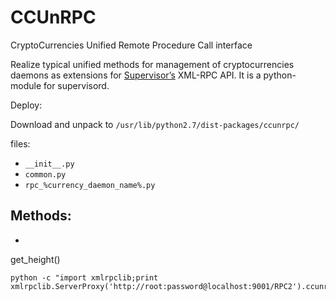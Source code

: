 # CCUnRPC
CryptoCurrencies Unified Remote Procedure Call interface

Realize typical unified methods for management of cryptocurrencies daemons as extensions for [Supervisor’s](http://supervisord.org/xmlrpc.html) XML-RPC API.
It is a python-module for supervisord.

Deploy:

Download and unpack to `/usr/lib/python2.7/dist-packages/ccunrpc/`

  files:
  * `__init__.py`
  * `common.py`
  * `rpc_%currency_daemon_name%.py`


Methods:
--------


-
get_height()

    python -c "import xmlrpclib;print xmlrpclib.ServerProxy('http://root:password@localhost:9001/RPC2').ccunrpc.get_height()"


